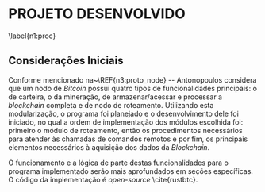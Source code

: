
# PROJETO DESENVOLVIDO
\label{n1:proc}

## Considerações Iniciais

Conforme mencionado na~\REF{n3:proto_node} -- Antonopoulos considera que um nodo de *Bitcoin* possui quatro tipos de funcionalidades principais: o de carteira, o da mineração, de armazenar/acessar e processar a *blockchain* completa e de nodo de roteamento. Utilizando esta modularização, o programa foi planejado e o desenvolvimento dele foi iniciado, no qual a ordem de implementação dos módulos escolhida foi: primeiro o módulo de roteamento, então os procedimentos necessários para atender às chamadas de comandos remotos e por fim, os principais elementos necessários à aquisição dos dados da *Blockchain*.

O funcionamento e a lógica de parte destas funcionalidades para o programa implementado serão mais aprofundados em seções específicas. O código da implementação é *open-source* \cite{rustbtc}.